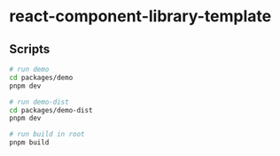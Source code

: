 # react-component-library-template

## Scripts

```bash
# run demo
cd packages/demo
pnpm dev

# run demo-dist
cd packages/demo-dist
pnpm dev

# run build in root
pnpm build
```
